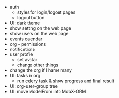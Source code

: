 
- auth
    - styles for login/logout pages
    - logout button
- UI: dark theme
- show setting on the web page
- show users   on the web page
- events calendar
- org - permissions 
- notifications
- user profile
    - set avatar
    - change other things
- change the org if I hame many
- UI: tasks in org 
    - run celery task & show progress and final result
- UI: org-user-group tree
- UI: move ModelFrom into MobX-ORM

